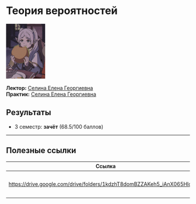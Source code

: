 # Теория вероятностей

<img alt="Hamburger Frieren" src="https://github.com/maxbarsukov/itmo/blob/master/.docs/hamburger-frieren.gif" height="150">

**Лектор:** [Селина Елена Георгиевна](https://my.itmo.ru/persons/165442) \
**Практик:** [Селина Елена Георгиевна](https://my.itmo.ru/persons/165442)

## Результаты

- 3 семестр: **зачёт** (68.5/100 баллов)

---

## Полезные ссылки

| Ссылка | Описание |
| --- | --- |
| https://drive.google.com/drive/folders/1kdzhT8domBZZAKeh5_iAnX065HlojLHZ | Конспекты, презентации, практики, готовые ДЗ |
